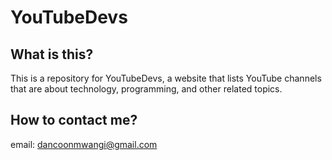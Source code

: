 # YouTubeDevs

## What is this?
This is a repository for YouTubeDevs, a website that lists YouTube channels that are about technology, programming, and other related topics.


<!-- ## How to use it? -->


<!-- ## How to contribute? -->


## How to contact me?
email: dancoonmwangi@gmail.com